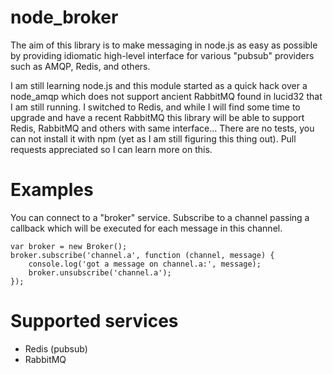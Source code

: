 # node_broker

The aim of this library is to make messaging in node.js as easy as possible by providing idiomatic high-level interface for various "pubsub" providers such as AMQP, Redis, and others.

I am still learning node.js and this module started as a quick hack over a node_amqp which does not support ancient RabbitMQ found in lucid32 that I am still running. I switched to Redis, and while I will find some time to upgrade and have a recent RabbitMQ this library will be able to support Redis, RabbitMQ and others with same interface… There are no tests, you can not install it with npm (yet as I am still figuring this thing out). Pull requests appreciated so I can learn more on this.

# Examples

You can connect to a "broker" service. Subscribe to a channel passing a callback which will be executed for each message in this channel.

	var broker = new Broker();
	broker.subscribe('channel.a', function (channel, message) {
		console.log('got a message on channel.a:', message);
		broker.unsubscribe('channel.a');
	});

# Supported services

* Redis (pubsub)
* RabbitMQ
